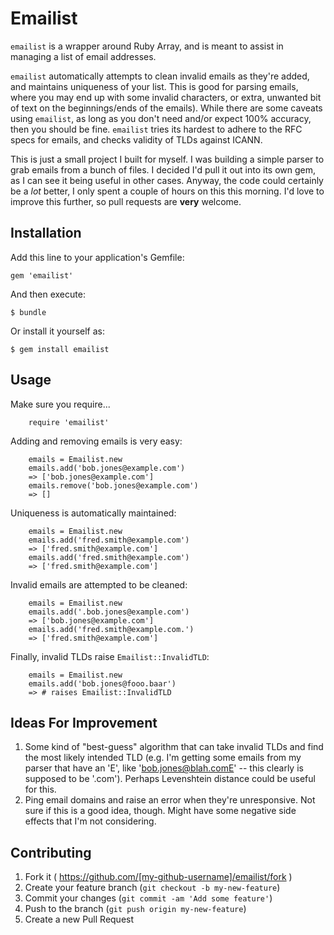 # Emailist

`emailist` is a wrapper around Ruby Array, and is meant to assist in managing a list of email addresses. 

`emailist` automatically attempts to clean invalid emails as they're added, and maintains uniqueness of your list. This is good for parsing emails, where you may end up with some invalid characters, or extra, unwanted bit of text on the beginnings/ends of the emails). While there are some caveats using `emailist`, as long as you don't need and/or expect 100% accuracy, then you should be fine. `emailist` tries its hardest to adhere to the RFC specs for emails, and checks validity of TLDs against ICANN. 

This is just a small project I built for myself. I was building a simple parser to grab emails from a bunch of files. I decided I'd pull it out into its own gem, as I can see it being useful in other cases. Anyway, the code could certainly be a *lot* better, I only spent a couple of hours on this this morning. I'd love to improve this further, so pull requests are **very** welcome.

## Installation

Add this line to your application's Gemfile:

    gem 'emailist'

And then execute:

    $ bundle

Or install it yourself as:

    $ gem install emailist

## Usage

Make sure you require...

		require 'emailist'

Adding and removing emails is very easy:

		emails = Emailist.new
		emails.add('bob.jones@example.com')
		=> ['bob.jones@example.com']
		emails.remove('bob.jones@example.com')
		=> []

Uniqueness is automatically maintained:

		emails = Emailist.new
		emails.add('fred.smith@example.com')
		=> ['fred.smith@example.com']
		emails.add('fred.smith@example.com')
		=> ['fred.smith@example.com']

Invalid emails are attempted to be cleaned:

		emails = Emailist.new
		emails.add('.bob.jones@example.com')
		=> ['bob.jones@example.com']
		emails.add('fred.smith@example.com.')
		=> ['fred.smith@example.com']

Finally, invalid TLDs raise `Emailist::InvalidTLD`:

		emails = Emailist.new
		emails.add('bob.jones@fooo.baar')
		=> # raises Emailist::InvalidTLD

## Ideas For Improvement

1. Some kind of "best-guess" algorithm that can take invalid TLDs and find the most likely intended TLD (e.g. I'm getting some emails from my parser that have an 'E', like 'bob.jones@blah.comE' -- this clearly is supposed to be '.com'). Perhaps Levenshtein distance could be useful for this.
2. Ping email domains and raise an error when they're unresponsive. Not sure if this is a good idea, though. Might have some negative side effects that I'm not considering.

## Contributing

1. Fork it ( https://github.com/[my-github-username]/emailist/fork )
2. Create your feature branch (`git checkout -b my-new-feature`)
3. Commit your changes (`git commit -am 'Add some feature'`)
4. Push to the branch (`git push origin my-new-feature`)
5. Create a new Pull Request
